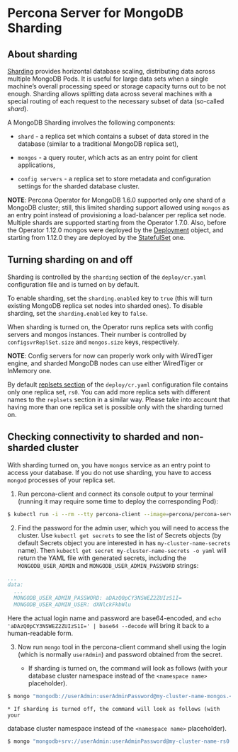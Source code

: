 # Percona Server for MongoDB Sharding

## About sharding

[Sharding](https://docs.mongodb.com/manual/reference/glossary/#term-sharding)
provides horizontal database scaling, distributing data across multiple MongoDB
Pods. It is useful for large data sets when a single machine’s overall
processing speed or storage capacity turns out to be not enough.
Sharding allows splitting data across several machines with a special routing
of each request to the necessary subset of data (so-called *shard*).

A MongoDB Sharding involves the following components:


* `shard` - a replica set which contains a subset of data stored in the
database (similar to a traditional MongoDB replica set),


* `mongos` - a query router, which acts as an entry point for client applications,


* `config servers` - a replica set to store metadata and configuration
settings for the sharded database cluster.

**NOTE**: Percona Operator for MongoDB 1.6.0 supported only one shard of
a MongoDB cluster; still, this limited sharding support allowed using
`mongos` as an entry point instead of provisioning a load-balancer per
replica set node. Multiple shards are supported starting from the Operator
1.7.0. Also, before the Operator 1.12.0 mongos were deployed by the [Deployment](https://kubernetes.io/docs/concepts/workloads/controllers/deployment/)
object, and starting from 1.12.0 they are deployed by the [StatefulSet](https://kubernetes.io/docs/concepts/workloads/controllers/statefulset/) one.

## Turning sharding on and off

Sharding is controlled by the `sharding` section of the `deploy/cr.yaml`
configuration file and is turned on by default.

To enable sharding, set the `sharding.enabled` key to `true` (this will turn
existing MongoDB replica set nodes into sharded ones). To disable sharding, set
the `sharding.enabled` key to `false`.

When sharding is turned on, the Operator runs replica sets with config
servers and mongos instances. Their number is controlled by
`configsvrReplSet.size` and `mongos.size` keys, respectively.

**NOTE**: Config servers for now can properly work only with WiredTiger engine,
and sharded MongoDB nodes can use either WiredTiger or InMemory one.

By default [replsets section](operator.md#operator-replsets-section) of the
`deploy/cr.yaml` configuration file contains only one replica set, `rs0`.
You can add more replica sets with different names to the `replsets` section
in a similar way. Please take into account that having more than one replica set
is possible only with the sharding turned on.

## Checking connectivity to sharded and non-sharded cluster

With sharding turned on, you have `mongos` service as an entry point to access
your database. If you do not use sharding, you have to access `mongod`
processes of your replica set.


1. Run percona-client and connect its console output to your terminal (running
it may require some time to deploy the corresponding Pod):

```bash
$ kubectl run -i --rm --tty percona-client --image=percona/percona-server-mongodb:4.4.13-13 --restart=Never -- bash -il
```


2. Find the password for the admin user, which you will need to access the
cluster. Use `kubectl get secrets` to see the list of Secrets objects (by
default Secrets object you are interested in has `my-cluster-name-secrets`
name). Then `kubectl get secret my-cluster-name-secrets -o yaml` will return
the YAML file with generated secrets, including the `MONGODB_USER_ADMIN`
and `MONGODB_USER_ADMIN_PASSWORD` strings:

```yaml
...
data:
  ...
  MONGODB_USER_ADMIN_PASSWORD: aDAzQ0pCY3NSWEZ2ZUIzS1I=
  MONGODB_USER_ADMIN_USER: dXNlckFkbWlu
```

Here the actual login name and password are base64-encoded, and
`echo 'aDAzQ0pCY3NSWEZ2ZUIzS1I=' | base64 --decode` will bring it back to a
human-readable form.


3. Now run `mongo` tool in the percona-client command shell using the login
(which is normally `userAdmin`) and password obtained from the secret.


    * If sharding is turned on, the command will look as follows (with your
database cluster namespace instead of the `<namespace name>`
placeholder).

```bash
$ mongo "mongodb://userAdmin:userAdminPassword@my-cluster-name-mongos.<namespace name>.svc.cluster.local/admin?ssl=false"
```


    * If sharding is turned off, the command will look as follows (with your
database cluster namespace instead of the `<namespace name>`
placeholder).

```bash
$ mongo "mongodb+srv://userAdmin:userAdminPassword@my-cluster-name-rs0.<namespace name>.svc.cluster.local/admin?replicaSet=rs0&ssl=false"
```

